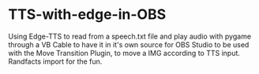 # TTS-with-edge-in-OBS
Using Edge-TTS to read from a speech.txt file and play audio with pygame through a VB Cable to have it in it's own source for OBS Studio to be used with the Move Transition Plugin, to move a IMG according to TTS input. Randfacts import for the fun.

